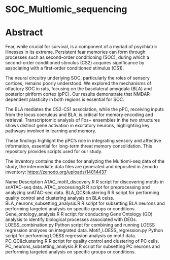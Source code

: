# SOC_Multiomic_sequencing

# Abstract

Fear, while crucial for survival, is a component of a myriad of psychiatric illnesses in its extreme. Persistent fear memories can form through processes such as second-order conditioning (SOC), during which a second-order conditioned stimulus (CS2) acquires significance by associating with a first-order conditioned stimulus (CS1).

The neural circuitry underlying SOC, particularly the roles of sensory cortices, remains poorly understood. We explored the mechanisms of olfactory SOC in rats, focusing on the basolateral amygdala (BLA) and posterior piriform cortex (pPC). Our results demonstrate that NMDAR-dependent plasticity in both regions is essential for SOC. 

The BLA mediates the CS2-CS1 association, while the pPC, receiving inputs from the locus coeruleus and BLA, is critical for memory encoding and retrieval. Transcriptomic analysis of Fos+ ensembles in the two structures shows distinct gene activation in excitatory neurons, highlighting key pathways involved in learning and memory.

These findings highlight the pPC’s role in integrating sensory and affective information, essential for long-term threat memory consolidation.
This repository provides scripts used for our study. 

The inventory contains the codes for analyzing the Multiomi-seq data of the study, the intermediate data files are generated and deposited in Zenodo inventory: https://zenodo.org/uploads/14014437

Name	                                                        Description
ATAC_motif_discovery.R	                                      R script for discovering motifs in snATAC-seq data.
ATAC_processing.R	                                            R script for preprocessing and analyzing snATAC-seq data.
BLA_QC&clustering.R	                                          R script for performing quality control and clustering analysis on BLA celss.
BLA_neurons_subsetting_analysis.R	                            R script for subsetting BLA neurons and performing targeted analysis on specific groups or conditions.
Gene_ontology_analysis.R	                                    R script for conducting Gene Ontology (GO) analysis to identify biological processes associated with DEGs.
LOESS_combination.py	                                        Python script for combining and running LOESS regression analyses on integrated data.
Motif_LOESS_regression.py	                                    Python script for performing LOESS regression analysis on motif data.
PC_QC&clustering.R	                                          R script for quality control and clustering of PC cells.
PC_neurons_subsetting_analysis.R	                            R script for subsetting PC neurons and performing targeted analysis on specific groups or conditions.
